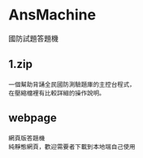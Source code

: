 # AnsMachine
國防試題答題機

## 1.zip

    一個幫助背誦全民國防測驗題庫的主控台程式，
    在壓縮檔裡有比較詳細的操作說明。

## webpage

    網頁版答題機
    純靜態網頁，歡迎需要者下載到本地端自己使用
